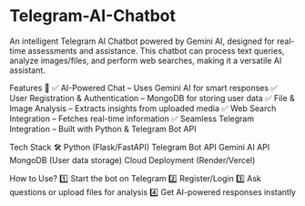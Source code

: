 # Telegram-AI-Chatbot
An intelligent Telegram AI Chatbot powered by Gemini AI, designed for real-time assessments and assistance. This chatbot can process text queries, analyze images/files, and perform web searches, making it a versatile AI assistant.

Features 🌟
✅ AI-Powered Chat – Uses Gemini AI for smart responses
✅ User Registration & Authentication – MongoDB for storing user data
✅ File & Image Analysis – Extracts insights from uploaded media
✅ Web Search Integration – Fetches real-time information
✅ Seamless Telegram Integration – Built with Python & Telegram Bot API

Tech Stack 🛠️
Python (Flask/FastAPI)
Telegram Bot API
Gemini AI API
MongoDB (User data storage)
Cloud Deployment (Render/Vercel)

How to Use?
1️⃣ Start the bot on Telegram
2️⃣ Register/Login
3️⃣ Ask questions or upload files for analysis
4️⃣ Get AI-powered responses instantly
